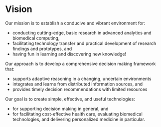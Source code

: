 # Vision
Our mission is to establish a conducive and vibrant environment for:

  - conducting cutting-edge, basic research in advanced analytics and biomedical computing,
  - facilitating technology transfer and practical development of research findings and prototypes, and
  - having fun in learning and discovering new knowledge!

Our approach is to develop a comprehensive decision making framework that:

  - supports adaptive reasoning in a changing, uncertain environments
  - integrates and learns from distributed information sources, and
  - provides timely decision recommendations with limited resources

Our goal is to create simple, effective, and useful technologies:

  - for supporting decision making in general, and
  - for facilitating cost-effective health care, evaluating biomedical technologies, and delivering personalized medicine in particular.
